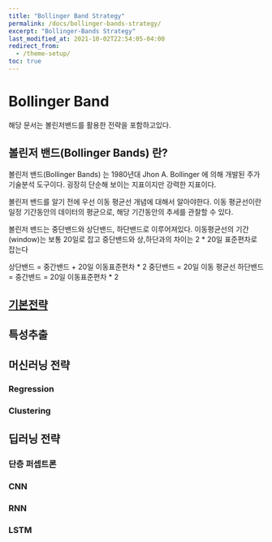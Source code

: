 ```yaml
---
title: "Bollinger Band Strategy"
permalink: /docs/bollinger-bands-strategy/
excerpt: "Bollinger-Bands Strategy"
last_modified_at: 2021-10-02T22:54:05-04:00
redirect_from:
  - /theme-setup/
toc: true
---
```


# Bollinger Band

해당 문서는 볼린저밴드를 활용한 전략을 포함하고있다.

## 볼린저 밴드(Bollinger Bands) 란?
볼린저 밴드(Bollinger Bands) 는 1980년대 Jhon A. Bollinger 에 의해 개발된 주가 기술분석 도구이다. 굉장히 단순해 보이는 지표이지만 강력한 지표이다.

볼린저 밴드를 알기 전에 우선 이동 평균선 개념에 대해서 알아야한다. 이동 평균선이란 일정 기간동안의 데이터의 평균으로, 해당 기간동안의 추세를 관찰할 수 있다.

볼린저 밴드는 중단밴드와 상단밴드, 하단밴드로 이루어져있다. 이동평균선의 기간(window)는 보통 20일로 잡고 중단밴드와 상,하단과의 차이는 2 * 20일 표준편차로 잡는다

상단밴드 = 중간밴드 + 20일 이동표준편차 * 2
중단밴드 = 20일 이동 평균선
하단밴드 = 중간밴드 = 20일 이동표준편차 * 2


## [기본전략]('https://meltingocean.github.io/2021/09/24/20210924_1/')

## 특성추출


## 머신러닝 전략
### Regression
### Clustering


## 딥러닝 전략
### 단층 퍼셉트론
### CNN
### RNN
### LSTM